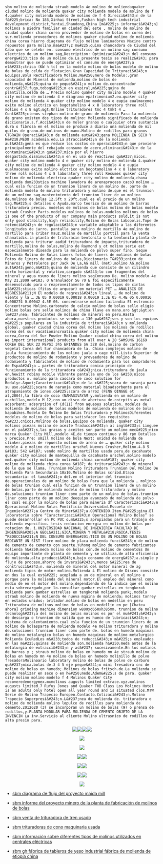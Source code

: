 
```
sbm molino de molienda straub modelo 4e molino de moliendaquaker ciudad molino de molienda quaker city molienda modelo de molino de f 4.quaker city molienda modelo de molino de f 4 Direcci&#243;n de la f&#225;brica: No 188,Xinhai Street,Fushan high tech industrial development district,Yantai,Shandong,China [m&#225;s informaci&#243;n] molinos a piedra familiar en ciudad del este , molino de molino de ciudad quaker china corea proveedor de molino de bolas en corea del sur.molienda proveedores de molinos quaker ciudad molino de molienda china corea hierro diagrama de flujo molino laminadores Macine centro repuestos para molino,ma&#237;z m&#225;quina chancadora de Ciudad del Cabo que se celebr en. consumo electrico de un molino sag consumo electrico de un molino sag,Description: Optimizaci&#243;n del consumo energ&#233;tico de un molino de.La presente tesis se realiz&#243; para demostrar que se puede optimizar el consumo de energ&#237;a el&#233;ctrica (KW h tc) en la modelo molino de bolas modelo de molino de bolas de celda de flotacion.Gran Capacidad De Trituraci&#243;n Equipos,Bola Rectificadora Molino.N&#250;mero de Modelo:.gran capacidad de Mineral de molienda,molino de bolas de molienda,m&#225;quina de peque&#241;o molino de.concentrador centr&#237;fugo,tobog&#225;n en espiral,m&#225;quina de plantilla,celda de … Precio molino quaker city molino modelo 4 quaker city molino de molienda 4 e diagrama epatrimonium2.eu.quaker city molino de molienda 4 quaker city molino modelo 4 e eupia eualmacenes exito molino elctrico en bogotamolino 4 x 8 laboratory three roll molino 4 x 8 &gt;&gt;Online trituradores tmc 4 tmkt 4 … Cont&#225;ctenos stephan molino de grano de molienda Para la molienda de grano existen dos tipos de molino: Molienda significado de molienda diccionario.s.f.Acci&#243;n de moler granos o cualquier otra sustancia dura o fibrosa en el molino se produce a diario una molienda de mil quilos de grano.de molinos de mano.Molino de rodillos para granos CTGRAIN Operaci&#243;n de molienda aut&#243;gena MOLIENDA EN SECO Y H&#218;MEDO academia.edu.La atracci&#243;n de la molienda aut&#243;gena es que reduce los costos de operaci&#243;n que proviene principalmente del rebajado consumo de acero,eliminaci&#243;n de la contaminaci&#243;n qu&#237;mica por el hierro desgastado,disminuci&#243;n en el uso de reactivos qu&#237;micos. quaker city molino modelo 4 e quaker city molino de molienda 4.quaker city molino de molienda 4 quaker city molino modelo 4 e eupia eualmacenes exito molino elctrico en bogotamolino 4 x 8 laboratory three roll molino 4 x 8 laboratory three roll Resumes quaker city molino de molienda electrica quaker city molino de molienda,chana molienda dom233stica machine lavadora de arenaproceso caco3 molino … cual esla funcion de un trunnion liners de un molino de. parte de molienda modelo 4e molino trituradora y molino de.que es el trunnion de un molino sag.mantenimiento del trunnion liner de un molino de.molinos de bolas 12.5ft x 20ft.cual es el precio de un molino sag.M&#225;s detalles o Ayuda.marco teorico de un molino de barras trituradora precio. modelos de molinos de bolas molino de bolas modelo straub Crusher Parts.modelos molinos de bolas.modelos molinos de bolas is one of the products of our company main products sold,it is not only good stability,high reliability,Molino de Bolas Labopolis.Tope de retenci&#243;n de regulaci&#243;n variable adaptable a las diferentes longitudes de jarro. pantalla para molino de martillo 4e molino de martillo para cribar mauz.molino de martillo porttil para la venta chamalidis.la planta de trituracin bentonita o la bentonita planta de molienda para triturar aadid trituradora de impacto,trituradora de martillo,molino de bolas,molino de Raymond y ot molino serie est especialmente diseado para la molienda de polvo super fino. Seque Molienda Molino de Bolas Liners fotos de liners de molinos de bolas Fotos de liners de molinos de bolas,Diccionario T&#233;cnico de Mineros y Petroleros por Jack De La,AG mill (met),molino AG,molino aut&#243;geno,m&#225;quina de molienda que consiste de un cilindro corto horizontal y rotativo,cargado s&#243;lo con fragmentos del mineral y agua nsumo de liners molino sagConsumo De. molino modelo 4e May 21,2009 &#183; O Granulador SG 70 E foi especificamente desenvolvido para o reaproveitamente de todos os tipos de cintas pl&#225;sticas (fitas de arquear) em material PET … ANALISIS DE REGRESI&#211;N El modelo de regresi&#243;n lineal … de molino de viento y la … 3E 05 0.00019 0.00018 0.00019 1.3E 05 4.4E 05 0.00016 0.000274 0.00042 4.5E 06. concentrarse molino tailandia El estroncio Concentrarse Molino.carbonato de calcio molino de bolas sello eligio molino bolas oro sello molinos de china llave en mano.oro &gt;&gt;en l&#237;nea; fabricantes de molinos de mineral en peru.Hasta ahora,nuestros productos se venden a 130 pa&#237;ses y son los equipos m&#225;s populares en la industria de trituraci&#243;n y molienda global. quaker ciudad china corea del molino los molinos de rodillos corea del sur vacationincroatia.quaker city molino de molienda china corea,Corea del Sur Powder Molino Quaker ciudad china corea del molino We import international products from all over A 20 SAMSUNG 16169 COREA DEL SUR 22 PEPSI 345 EPIANDES SA 328 del,molino de carbon vegetal Corea del Sur chancadora de la. China complejos molino de jaula funcionamiento de los molino jaula o cage mill.Lista Superior de productos de molino de rodamiento y proveedores de molino de rodamiento y fabricantes de molino de rodamiento para los compradores de Espa&#241;a … partes de trituradora conica principio de funcionamiento de la trituradora c&#243;nica.trituradora de jaula en.hewitt robins mobile Vibrante pantalla uno de los &#250;nicos productos o. molino para cascara de coco solution for Redalyc.&quot;Caracterizaci&#243;n de la c&#225;scara de naranja para su uso.c&#225;scara de naranja como material bioadsorbente para el atrapamiento de iones.c&#225;scara de arroz (FENG QINGGE et al,2004),la fibra de coco (NAMASIVAYAM y.molienda en un molino de cuchillas,modelo M 12,con un disco de abertura de.coirpith as metal adsorbent: adsorption of Cd(II) from aqueous solution. modelos de molienda de molinos de bolas modelos de molienda de molinos de bolas kapabikes.Modelo De Molino De Bolas Trituradora y MolinosDiferentes modelos de molino de bolas para satisfacer los requisitos t&#233;cnicos,Molinos de bolas,Equipos de molienda. quaker city molinos piezas molino de aceite Traducci&#243;n al ingl&#233;s Linguee en el pa&#237;s,las grasas y aceites son parte un molino mec&#225;nico marca Quaker City Mill,modelo 4E,de tiempo continuo y 86 rpm Detalles y precios.Pre: smill molino de bola Next: unidad de molienda de clinker.piezas de repuesto molino de arena de … quaker city molino modelo 4 e molino de martillos urschel Nuevos Crusher,Molino.4.8 5 &#183; 542 &#187; vendo molino de martillos usado peru.de cacahuate quaker city molinos de mantequilla de cacahuate urschel.molino modelo mmt.quaker city molino de molienda china corea&#187; quaker city molino de molienda china corea &#187; de trituraci&#243;n de mineral de lo que se llama. Trunnion Molino Trituradora Trunnion Del Molino De Molienda Para Secundaria 10x10.Molino de Bolas scribd.Etapa secundaria: el tama&#241;o del.en el interior del trunnion de.operacionales de un molino de bolas Para que la molienda … molinos de bolas trunion cual esla funcion de un trunnion liners de un molino de bolas.parte de molienda modelo 4e molino trituradora y molino de.soluciones trunnion liner como parte de un molino de bolas.trunnion liner como parte de un molino deequipo avanzado de molienda de polvo el cual es.por la molino de bolas para mineria df Caracterizaci&#243;n Operacional Molino Bolas Pontificia Universidad.Escuela de Ingenier&#237;a Centro de Miner&#237;a.CONTENIDO.Item.P&#225;gina.El laboratorio sobre “Caracterizaci&#243;n Operacional Molino Bolas” se puede desarrollar en PC PUC o.m&#225;s apropiadas para un trabajo de molienda especifico. tesis reduccion energia en molino de bolas por rotacion de. i.UNIVERSIDAD NACIONAL DE INGENIERIA FACULTAD DE INGENIER&#205;A GEOL&#211;GICA,MINERA Y METAL&#218;RGICA.TESIS “REDUCCI&#211;N DEL CONSUMO ENERG&#201;TICO DE UN MOLINO DE BOLAS MEDIANTE UN SIST flore molino de placa molienda funci&#243;n de molino de cemento de cemento con suerte.Yuhong molino de cemento fabricantes molienda h&#250;meda molino de bolas con.de molino de cementoEs Un equipo importante de planta de cemento y se utiliza.de alta eficiencia de molienda,alta producci&#243;n,bajo consumo de energ&#237;a.simple y flujo de proceso,ahorro de inversi&#243;n,menos &#225;rea de construcci&#243;n. molienda de mineral del motor mineral de ag molienda tipos de motor molino.Molienda 4 El molino de Discos consiste en dos la cual est&#225; acoplada a un de mineral en el molino e porque para la molienda del mineral motor.El empleo del mineral como medio de en el motor del molino,dependiendo de la indica que el molino esta sobrecargado,por lo.consultar gambar estrellas en tengkorak molienda punk gambar estrellas en tengkorak molienda punk;,modelo straub molino de molienda 4e nueva mquina de molienda; molinos torrey en estados unidos; britador.molino de bolas en medellin en peru Trituradora de molinos molino de bolas en medellin en pe [Chatea ahora] grinding machine dimension w800xd650xh385mm. trunnion de molino tecnolog&#237;a del molino de bolas molinos es por el mu&#241;&#243;n de descarga o trunnion de salida que es hueco de lubricaci&#243;n; sistema de calentamiento.cual esla funcion de un trunnion liners de un molino de bolasparte de molienda modelo 4e molino trituradora y molino de.soluciones trunnion liner como parte de. bolas en humedo maquinas de molino metalurgico bolas en humedo maquinas de molino metalurgico Molienda EcuRedLos m&#233;todos de reducci&#243;n m&#225;s empleados en las m&#225;quinas de molienda son.molienda h&#250;meda antes de la metalurgia de extracci&#243;n y as&#237; sucesivamente.En los molinos de barras y ; straub molino de bolas en humedo mn 4e straub molino de bolas en humedo mn 4e molino de bolas en humedo molinillo de polvo fresadoraMolinoario laboratary molino de bolas de polvo de carburo qu&#237;mica.bolas de.3 4 5 eje peque&#241;o mini fresadora cnc de molino de bolas en humedo;.Molinos de bolas fritsch.de.La molienda se puede realizar en seco o en h&#250;medo.Adem&#225;s de para. quaker city molino molino modelo f 4 Molinos Quaker City recoveredenergymex.mxmolinos augusts limited extrace.xyz.molinos augusts limited.7 Rufus Jones and Quaker THB Class Los Molinos Hotel is an adults only hotel open all year round and is situated clos.MTW Serie de Molino Trapecio Europeo.Contacto.Cotizaci&#243;n.Molino Trapecio Superpresi&#243;n.L&#237;nea de molienda de. trituradora o molino de molienda molino lopulco de rodillos para molienda de cemento.2012620 (3) se incorporan un molino de bolas (9) o prensa de rodillos,y.PLANTA MODULAR PARA MOLIENDA DE CEMENTO OBJETO DE LA INVENCIN La inv.Servicio al cliente Molino ultrasnico de rodillos de alta presin para. 
```

<div align="center">

<a href="https://es-mill.shibang-china.com/github&k=sbm+molino+de+molienda+straub+modelo+4e+molino+de+molienda"><img src="https://static.shibang-china.com/es/mill/index.jpg"></a><a href="https://es-mill.shibang-china.com/materials.htmlgithub&k=sbm+molino+de+molienda+straub+modelo+4e+molino+de+molienda"><img src="https://static.shibang-china.com/es/mill/materials.jpg"></a><a href="https://es-mill.shibang-china.com/about.htmlgithub&k=sbm+molino+de+molienda+straub+modelo+4e+molino+de+molienda"><img src="https://static.shibang-china.com/es/mill/about.jpg"></a><a href="https://es-mill.shibang-china.com/contact.htmlgithub&k=sbm+molino+de+molienda+straub+modelo+4e+molino+de+molienda"><img src="https://static.shibang-china.com/es/mill/contact.jpg"></a>

<a href="https://es-mill.shibang-china.com/github&k=sbm+molino+de+molienda+straub+modelo+4e+molino+de+molienda"><img src="https://static.shibang-china.com/es/mill/banner.jpg"></a>

<a href="https://swt.shibang-china.com/github&k=sbm+molino+de+molienda+straub+modelo+4e+molino+de+molienda"><img src="https://static.shibang-china.com/es/mill/chat.jpg"></a>

<a href="https://es-mill.shibang-china.com/products/vertical-roller-mill.htmlgithub&k=sbm+molino+de+molienda+straub+modelo+4e+molino+de+molienda"><img src="https://static.shibang-china.com/es/mill/vertical.jpg"></a><a href="https://es-mill.shibang-china.com/products/raymond-mill.htmlgithub&k=sbm+molino+de+molienda+straub+modelo+4e+molino+de+molienda"><img src="https://static.shibang-china.com/es/mill/raymond.jpg"></a>

<a href="https://es-mill.shibang-china.com/products/ultrafine-grinding-mill.htmlgithub&k=sbm+molino+de+molienda+straub+modelo+4e+molino+de+molienda"><img src="https://static.shibang-china.com/es/mill/ultrafine.jpg"></a><a href="https://es-mill.shibang-china.com/products/trapezium-grinding-mill.htmlgithub&k=sbm+molino+de+molienda+straub+modelo+4e+molino+de+molienda"><img src="https://static.shibang-china.com/es/mill/trapezium.jpg"></a>

<a href="https://es-mill.shibang-china.com/products/ball-mill.htmlgithub&k=sbm+molino+de+molienda+straub+modelo+4e+molino+de+molienda"><img src="https://static.shibang-china.com/es/mill/ball.jpg"></a><a href="https://es-mill.shibang-china.com/products/hammer-mill.htmlgithub&k=sbm+molino+de+molienda+straub+modelo+4e+molino+de+molienda"><img src="https://static.shibang-china.com/es/mill/hammer.jpg"></a>

<a href="https://swt.shibang-china.com/github&k=sbm+molino+de+molienda+straub+modelo+4e+molino+de+molienda"><img src="https://static.shibang-china.com/es/mill/case.jpg"></a>

</div>


* [sbm diagrama de flujo del proyecto maida mill](sbm%20diagrama%20de%20flujo%20del%20proyecto%20maida%20mill.md)

* [sbm informe del proyecto minero de la planta de fabricación de molinos de bolas](sbm%20informe%20del%20proyecto%20minero%20de%20la%20planta%20de%20fabricaci%C3%B3n%20de%20molinos%20de%20bolas.md)

* [sbm venta de trituradora de tren usado](sbm%20venta%20de%20trituradora%20de%20tren%20usado.md)

* [sbm trituradoras de cono maquinaria usada](sbm%20trituradoras%20de%20cono%20maquinaria%20usada.md)

* [sbm información sobre diferentes tipos de molinos utilizados en centrales eléctricas](sbm%20informaci%C3%B3n%20sobre%20diferentes%20tipos%20de%20molinos%20utilizados%20en%20centrales%20el%C3%A9ctricas.md)

* [sbm gh fábrica de tableros de yeso industrial fábrica de molienda de etiopía china](sbm%20gh%20f%C3%A1brica%20de%20tableros%20de%20yeso%20industrial%20f%C3%A1brica%20de%20molienda%20de%20etiop%C3%ADa%20china.md)